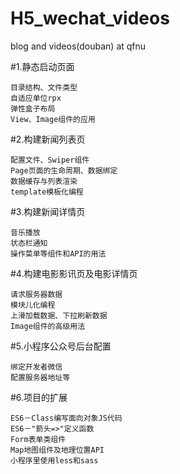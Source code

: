 # H5_wechat_videos
blog and videos(douban) at qfnu


#1.静态启动页面

	目录结构、文件类型
	自适应单位rpx
	弹性盒子布局
	View、Image组件的应用
	
	
#2.构建新闻列表页

	配置文件、Swiper组件
	Page页面的生命周期、数据绑定
	数据缓存与列表渲染
	template模板化编程
	
	
#3.构建新闻详情页

	音乐播放
	状态栏通知
	操作菜单等组件和API的用法
	
	
#4.构建电影影讯页及电影详情页

	请求服务器数据
	模块儿化编程
	上滑加载数据、下拉刷新数据
	Image组件的高级用法
	
	
#5.小程序公众号后台配置

	绑定开发者微信
	配置服务器地址等
	
	
#6.项目的扩展

	ES6－Class编写面向对象JS代码
	ES6－"箭头=>"定义函数
	Form表单类组件
	Map地图组件及地理位置API
	小程序里使用less和sass
	
	

